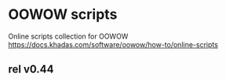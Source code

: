 # OOWOW scripts

Online scripts collection for OOWOW https://docs.khadas.com/software/oowow/how-to/online-scripts

## rel v0.44
